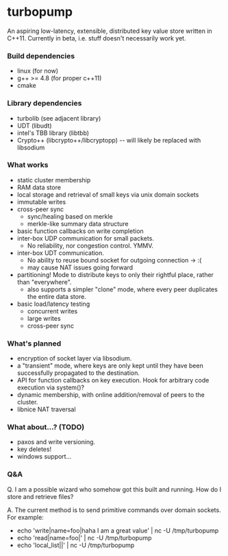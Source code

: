 # turbopump

An aspiring low-latency, extensible, distributed key value store written in C++11. Currently in beta, i.e. stuff doesn't necessarily work yet.

### Build dependencies

* linux (for now)
* g++ >= 4.8 (for proper c++11)
* cmake

### Library dependencies

* turbolib (see adjacent library)
* UDT (libudt)
* intel's TBB library (libtbb)
* Crypto++ (libcrypto++/libcryptopp) -- will likely be replaced with libsodium

### What works

* static cluster membership
* RAM data store
* local storage and retrieval of small keys via unix domain sockets
* immutable writes
* cross-peer sync
	* sync/healing based on merkle
	* merkle-like summary data structure
* basic function callbacks on write completion
* inter-box UDP communication for small packets.
	* No reliability, nor congestion control. YMMV.
* inter-box UDT communication.
	* No ability to reuse bound socket for outgoing connection -> :(
	* may cause NAT issues going forward
* partitioning! Mode to distribute keys to only their rightful place, rather than "everywhere".
	* also supports a simpler "clone" mode, where every peer duplicates the entire data store.
* basic load/latency testing
	* concurrent writes
	* large writes
	* cross-peer sync

### What's planned

* encryption of socket layer via libsodium.
* a "transient" mode, where keys are only kept until they have been successfully propagated to the destination.
* API for function callbacks on key execution. Hook for arbitrary code execution via system()?
* dynamic membership, with online addition/removal of peers to the cluster.
* libnice NAT traversal

### What about...? (TODO)

* paxos and write versioning.
* key deletes!
* windows support...

### Q&A

Q. I am a possible wizard who somehow got this built and running. How do I store and retrieve files?

A. The current method is to send primitive commands over domain sockets. For example:

* echo 'write|name=foo|haha I am a great value' | nc -U /tmp/turbopump
* echo 'read|name=foo|' | nc -U /tmp/turbopump
* echo 'local_list||' | nc -U /tmp/turbopump

